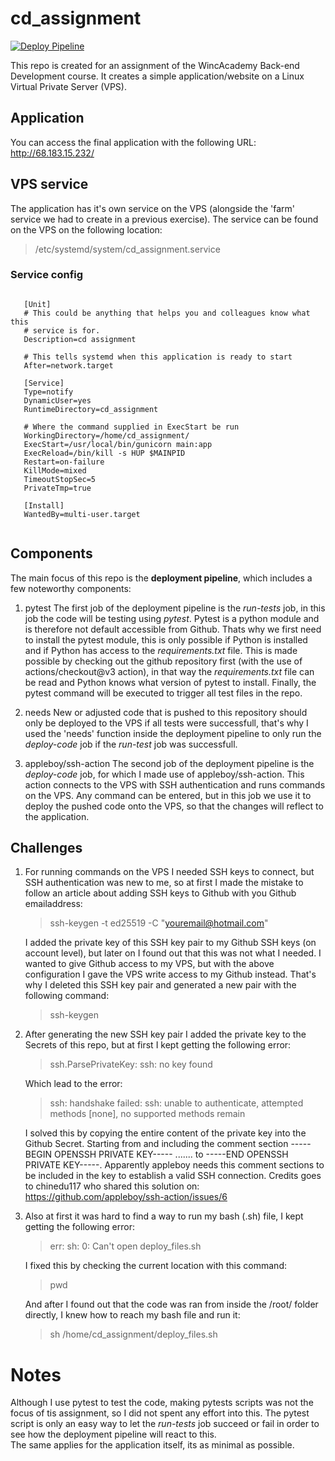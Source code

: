 # cd_assignment
[![Deploy Pipeline](https://github.com/bokorrel/cd_assignment/actions/workflows/pipeline.yml/badge.svg)](https://github.com/bokorrel/cd_assignment/actions/workflows/pipeline.yml)

This repo is created for an assignment of the WincAcademy Back-end Development course. It creates a simple application/website on a Linux Virtual Private Server (VPS). 

## Application 
You can access the final application with the following URL: http://68.183.15.232/

## VPS service
The application has it's own service on the VPS (alongside the 'farm' service we had to create in a previous exercise). The service can be found on the VPS on the following location: 
> /etc/systemd/system/cd_assignment.service

### Service config
   <pre><code>
   [Unit]
   # This could be anything that helps you and colleagues know what this
   # service is for.
   Description=cd assignment

   # This tells systemd when this application is ready to start
   After=network.target

   [Service]
   Type=notify
   DynamicUser=yes
   RuntimeDirectory=cd_assignment

   # Where the command supplied in ExecStart be run
   WorkingDirectory=/home/cd_assignment/
   ExecStart=/usr/local/bin/gunicorn main:app
   ExecReload=/bin/kill -s HUP $MAINPID
   Restart=on-failure
   KillMode=mixed
   TimeoutStopSec=5
   PrivateTmp=true

   [Install]
   WantedBy=multi-user.target
   </code></pre>


## Components 
The main focus of this repo is the **deployment pipeline**, which includes a few noteworthy components:
1. pytest
   The first job of the deployment pipeline is the *run-tests* job, in this job the code will be testing using *pytest*. Pytest is a python module and is therefore not default accessible from Github. Thats why we first need to install the pytest module, this is only possible if Python is installed and if Python has access to the *requirements.txt* file. This is made possible by checking out the github repository first (with the use of actions/checkout@v3 action), in that way the *requirements.txt* file can be read and Python knows what version of  pytest to install. Finally, the pytest command will be executed to trigger all test files in the repo. 

2. needs
   New or adjusted code that is pushed to this repository should only be deployed to the VPS if all tests were successfull, that's why I used the 'needs' function      inside the deployment pipeline to only run the *deploy-code* job if the *run-test* job was successfull.

3. appleboy/ssh-action 
   The second job of the deployment pipeline is the *deploy-code* job, for which I made use of appleboy/ssh-action. This action connects to the VPS with SSH authentication and runs commands on the VPS. Any command can be entered, but in this job we use it to deploy the pushed code onto the VPS, so that the changes will reflect to the application.
   

## Challenges
1. For running commands on the VPS I needed SSH keys to connect, but SSH authentication was new to me, so at first I made the mistake to follow an article    about adding SSH keys to Github with you Github emailaddress:
   > ssh-keygen -t ed25519 -C "youremail@hotmail.com"
   
   I added the private key of this SSH key pair to my Github SSH keys (on account level), but later on I found out that this was not what I needed. I wanted    to give Github access to my VPS, but with the above configuration I gave the VPS write access to my Github instead. 
   That's why I deleted this SSH key pair and generated a new pair with the following command:
   
   > ssh-keygen
   
3. After generating the new SSH key pair I added the private key to the Secrets of this repo, but at first I kept getting the following error:
   > ssh.ParsePrivateKey: ssh: no key found
   
   Which lead to the error: 
   > ssh: handshake failed: ssh: unable to authenticate, attempted methods [none], no supported methods remain

   I solved this by copying the entire content of the private key into the Github Secret. Starting from and including the comment section -----BEGIN OPENSSH    PRIVATE KEY----- ....... to -----END OPENSSH PRIVATE KEY-----. Apparently appleboy needs this comment sections to be included in the key to establish a      valid SSH connection. Credits goes to chinedu117 who shared this solution on: https://github.com/appleboy/ssh-action/issues/6
   
3. Also at first it was hard to find a way to run my bash (.sh) file, I kept getting the following error:
   > err: sh: 0: Can't open deploy_files.sh
   
   I fixed this by checking the current location with this command:
   > pwd

   And after I found out that the code was ran from inside the /root/ folder directly, I knew how to reach my bash file and run it:
   > sh /home/cd_assignment/deploy_files.sh

# Notes
Although I use pytest to test the code, making pytests scripts was not the focus of tis assignment, so I did not spent any effort into this. The pytest script is only an easy way to let the *run-tests* job succeed or fail in order to see how the deployment pipeline will react to this.  
The same applies for the application itself, its as minimal as possible.